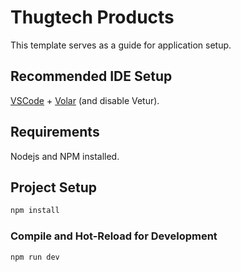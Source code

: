 # Thugtech Products

This template serves as a guide for application setup.

## Recommended IDE Setup

[VSCode](https://code.visualstudio.com/) + [Volar](https://marketplace.visualstudio.com/items?itemName=Vue.volar) (and disable Vetur).

## Requirements

Nodejs and NPM installed.


## Project Setup

```sh
npm install
```

### Compile and Hot-Reload for Development

```sh
npm run dev
```
